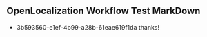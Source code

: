 ## OpenLocalization Workflow Test MarkDown
* 3b593560-e1ef-4b99-a28b-61eae619f1da thanks!

<!--HONumber=Jul16_HO2-->


